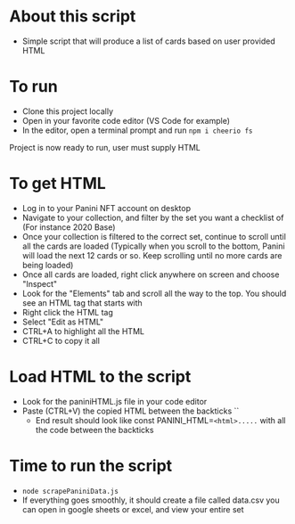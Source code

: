 # About this script
- Simple script that will produce a list of cards based on user provided HTML

# To run
- Clone this project locally
- Open in your favorite code editor (VS Code for example)
- In the editor, open a terminal prompt and run `npm i cheerio fs`

Project is now ready to run, user must supply HTML

# To get HTML
- Log in to your Panini NFT account on desktop
- Navigate to your collection, and filter by the set you want a checklist of (For instance 2020 Base)
- Once your collection is filtered to the correct set, continue to scroll until all the cards are loaded (Typically when you scroll to the bottom, Panini will load the next 12 cards or so.  Keep scrolling until no more cards are being loaded)
- Once all cards are loaded, right click anywhere on screen and choose "Inspect"
- Look for the "Elements" tab and scroll all the way to the top.  You should see an HTML tag that starts with <html>
- Right click the HTML tag
- Select "Edit as HTML"
- CTRL+A to highlight all the HTML
- CTRL+C to copy it all

# Load HTML to the script
- Look for the paniniHTML.js file in your code editor
- Paste (CTRL+V) the copied HTML between the backticks ``
    - End result should look like const PANINI_HTML=`<html>.....` with all the code between the backticks

# Time to run the script
- `node scrapePaniniData.js`
- If everything goes smoothly, it should create a file called data.csv you can open in google sheets or excel, and view your entire set